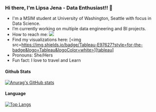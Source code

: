 ### Hi there, I'm Lipsa Jena - Data Enthusiast!! 👋 

<!--
**LipsaJ/LipsaJ** is a ✨ _special_ ✨ repository because its `README.md` (this file) appears on your GitHub profile.
-->

- I'm a MSIM student at University of Washington, Seattle with focus in Data Science.
- I’m currently working on multiple data engineering and BI projects.
- How to reach me: [<img src="https://img.shields.io/badge/LinkedIn-0077B5?style=for-the-badge&logo=linkedin&logoColor=white">][linkedin]
- Find my visualizations here: [<img src=https://img.shields.io/badge/Tableau-E97627?style=for-the-badge&logo=Tableau&logoColor=white>][tableau]
- Pronouns: She/Hers
- Fun fact: I love to travel and Learn


#### Github Stats
[![Anurag's GitHub stats](https://github-readme-stats.vercel.app/api?username=LipsaJ&show_icons=true&theme=radical)](https://github.com/anuraghazra/github-readme-stats)


#### Language
[![Top Langs](https://github-readme-stats.vercel.app/api/top-langs/?username=LipsaJ&layout=compact&theme=cobalt)](https://github.com/anuraghazra/github-readme-stats)



[linkedin]: https://www.linkedin.com/in/lipsa-jena/
[tableau]: https://public.tableau.com/app/profile/lipsa7205
